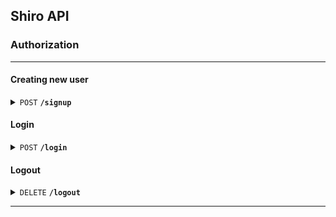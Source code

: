 
## Shiro API

### Authorization
----
#### Creating new user

<details>
 <summary><code>POST</code> <code><b>/signup</b></code></summary>

##### Overview

Registers a new user with the credentials provided in the parameters. These credentials can be used to sign in and access authorization-protected routes. A JWT Bearer token is returned in the response's `authorization` header.


##### Parameters

> | name             | type       | data type        | description          |
> |----------------|-----------|-----------------|---------------------|
> | email             | required | string              | User email           |
> | password      | required | string              | User password    |


##### Responses

> | http code     | content-type                      | response                                                            |
> |---------------|-----------------------------------|---------------------------------------------------------------------|
> | `201`         | `text/plain;charset=UTF-8`        | `Signed up successfully`                                |
> | `400`         | `application/json`                | `{"code":"400","message":"User couldn't be created successfully. <current_user.errors.full_messages>"}`                            |

##### Example cURL

> ```javascript
> curl --location 'http://localhost:3001/signup' \
>       -H 'Content-Type: application/json' \
>       --data-raw '{
>           "user": {
>               "email": "test@test.com",
>               "password": "test1234"
>           }
>       }'
> ```

</details>


#### Login

<details>
 <summary><code>POST</code> <code><b>/login</b></code></summary>

##### Overview

Sign a user in using existing credentials. Returns a JWT Bearer token in the response's `authorization` header that can be used in protected routes' request headers.


##### Parameters

> | name      |  type     | data type               | description            |
> |-----------|-----------|-------------------------|------------------------|
> | email     |  required | string                  | User email             |
> | password  |  required | string                  | User password          |


##### Responses

> | http code     | content-type                      | response                                                 |
> |---------------|-----------------------------------|----------------------------------------------------------|
> | `200`         | `text/plain;charset=UTF-8`        | `Logged in successfully.`                                |
> | `401`         | `application/json`                | `{"code":"401","message":"Invalid Email or password"}`   |

##### Example cURL

> ```javascript
> curl --location 'http://localhost:3001/login' \
>       -H 'Content-Type: application/json' \
>       --data-raw '{
>           "user": {
>               "email": "test@test.com",
>               "password": "test1234"
>           }
>       }'
> ```

</details>


#### Logout

<details>
 <summary><code>DELETE</code> <code><b>/logout</b></code></summary>

##### Overview

Sign a user out of a session. Requires a valid JWT Bearer token in the request's `authorization` header (received in response headers from either <code>POST</code> <code><b>/login</b></code> or <code>POST</code> <code><b>/signup</b></code>).


##### Parameters

> None


##### Responses

> | http code     | content-type                      | response                                                            |
> |---------------|-----------------------------------|---------------------------------------------------------------------|
> | `200`         | `text/plain;charset=UTF-8`        | `Logged out successfully.`                                          |
> | `401`         | `application/json`                | `{"code":"401","message":"Not authorized to access that route."}`   |

##### Example cURL

> ```javascript
> curl -L -X DELETE 'http://localhost:3001/logout' \
>      -H 'Authorization: Bearer <auth_token>' 
> ```

</details>

------------------------------------------------------------------------------------------
